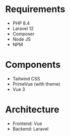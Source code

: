 
# Requirements
* PHP 8.4
* Laravel 12
* Composer
* Node JS
* NPM

# Components
* Tailwind CSS
* PrimeVue (with theme)
* Vue 3

# Architecture
* Frontend: Vue
* Backend: Laravel